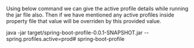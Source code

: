 Using  below command we can give the active profile details while running the jar file also. Then if we have mentioned any active profiles inside property file that value will be overriden by this provided value.


java -jar target/spring-boot-profile-0.0.1-SNAPSHOT.jar --spring.profiles.active=prod#   s p r i n g - b o o t - p r o f i l e  
 